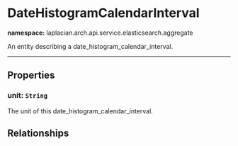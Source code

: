 # **DateHistogramCalendarInterval**
**namespace:** laplacian.arch.api.service.elasticsearch.aggregate

An entity describing a date_histogram_calendar_interval.



---

## Properties

### unit: `String`
The unit of this date_histogram_calendar_interval.

## Relationships